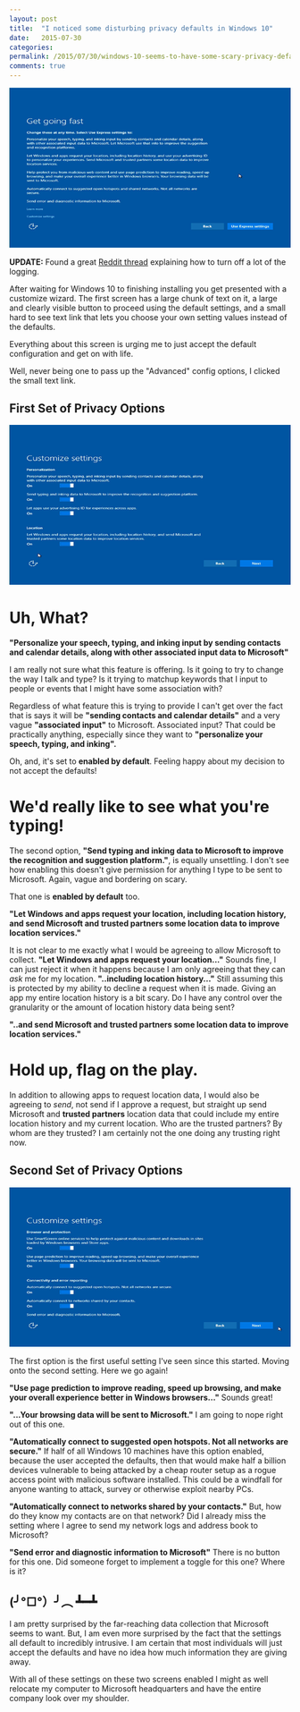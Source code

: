 ```yaml
---
layout: post
title:  "I noticed some disturbing privacy defaults in Windows 10"
date:   2015-07-30
categories:
permalink: /2015/07/30/windows-10-seems-to-have-some-scary-privacy-defaults
comments: true
---
```

[![privacy-1]][privacy-1]

**UPDATE:** Found a great [Reddit thread](https://www.reddit.com/r/Windows10/comments/3f38ed/guide_how_to_disable_data_logging_in_w10/) explaining how to turn off a lot of the logging.

After waiting for Windows 10 to finishing installing you get presented with a customize wizard. The first screen has a large chunk of text on it, a large and clearly visible button to proceed using the default settings, and a small hard to see text link that lets you choose your own setting values instead of the defaults.

Everything about this screen is urging me to just accept the default configuration and get on with life.

Well, never being one to pass up the "Advanced" config options, I clicked the small text link.

## First Set of Privacy Options
[![privacy-2]][privacy-2]

# Uh, What?
**"Personalize your speech, typing, and inking input by sending contacts and calendar details, along with other associated input data to Microsoft"**

I am really not sure what this feature is offering. Is it going to try to change the way I talk and type? Is it trying to matchup keywords that I input to people or events that I might have some association with?

Regardless of what feature this is trying to provide I can't get over the fact that is says it will be **"sending contacts and calendar details"** and a very vague **"associated input"** to Microsoft. Associated input? That could be practically anything, especially since they want to **"personalize your speech, typing, and inking".**

Oh, and, it's set to **enabled by default**. Feeling happy about my decision to not accept the defaults!

# We'd really like to see what you're typing!
The second option, **"Send typing and inking data to Microsoft to improve the recognition and suggestion platform."**, is equally unsettling. I don't see how enabling this doesn't give permission for anything I type to be sent to Microsoft. Again, vague and bordering on scary.

That one is **enabled by default** too.

**"Let Windows and apps request your location, including location history, and send Microsoft and trusted partners some location data to improve location services."**

It is not clear to me exactly what I would be agreeing to allow Microsoft to collect. **"Let Windows and apps request your location..."** Sounds fine, I can just reject it when it happens because I am only agreeing that they can _ask_ me for my location. **"..including location history..."** Still assuming this is protected by my ability to decline a request when it is made. Giving an app my entire location history is a bit scary. Do I have any control over the granularity or the amount of location history data being sent?

**"..and send Microsoft and trusted partners some location data to improve location services."**

# Hold up, flag on the play.
In addition to allowing apps to request location data, I would also be agreeing to _send_, not send if I approve a request, but straight up send Microsoft and **trusted partners** location data that could include my entire location history and my current location. Who are the trusted partners? By whom are they trusted? I am certainly not the one doing any trusting right now.


## Second Set of Privacy Options
[![privacy-3]][privacy-3]

The first option is the first useful setting I've seen since this started. Moving onto the second setting. Here we go again!

**"Use page prediction to improve reading, speed up browsing, and make your overall experience better in Windows browsers..."**
Sounds great!

**"...Your browsing data will be sent to Microsoft."**
I am going to nope right out of this one.

**"Automatically connect to suggested open hotspots. Not all networks are secure."**
If half of all Windows 10 machines have this option enabled, because the user accepted the defaults, then that would make half a billion devices vulnerable to being attacked by a cheap router setup as a rogue access point with malicious software installed. This could be a windfall for anyone wanting to attack, survey or otherwise exploit nearby PCs.

**"Automatically connect to networks shared by your contacts."**
But, how do they know my contacts are on that network? Did I already miss the setting where I agree to send my network logs and address book to Microsoft?

**"Send error and diagnostic information to Microsoft"**
There is no button for this one. Did someone forget to implement a toggle for this one? Where is it?


## (╯°□°）╯︵ ┻━┻
I am pretty surprised by the far-reaching data collection that Microsoft seems to want. But, I am even more surprised by the fact that the settings all default to incredibly intrusive. I am certain that most individuals will just accept the defaults and have no idea how much information they are giving away.

With all of these settings on these two screens enabled I might as well relocate my computer to Microsoft headquarters and have the entire company look over my shoulder.

[privacy-1]:/images/posts/2015/07/window-10-privacy-settings-1.png
[privacy-2]:/images/posts/2015/07/window-10-privacy-settings-2.png
[privacy-3]:/images/posts/2015/07/window-10-privacy-settings-3.png
